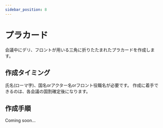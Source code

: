 ```yaml
---
sidebar_position: 8
---
```


# プラカード

会議中にデリ、フロントが用いる三角に折りたたまれたプラカードを作成します。

## 作成タイミング

氏名(ローマ字)、国名orアクター名orフロント役職名が必要です。
作成に着手できるのは、各会議の国割確定後になります。


## 作成手順

Coming soon...
